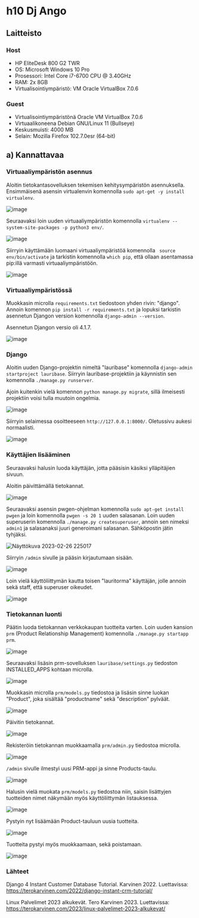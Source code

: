 # h10 Dj Ango

## Laitteisto  

### Host  

* HP EliteDesk 800 G2 TWR  
* OS: Microsoft Windows 10 Pro  
* Prosessori: Intel Core i7-6700 CPU @ 3.40GHz  
* RAM: 2x 8GB  
* Virtualisointiympäristö: VM Oracle VirtualBox 7.0.6  

### Guest
* Virtualisointiympäristönä Oracle VM VirtualBox 7.0.6  
* Virtuaalikoneena Debian GNU/Linux 11 (Bullseye)  
* Keskusmuisti: 4000 MB   
* Selain: Mozilla Firefox 102.7.0esr (64-bit)  

## a) Kannattavaa  

### Virtuaaliympäristön asennus  

Aloitin tietokantasovelluksen tekemisen kehitysympäristön asennuksella. Ensimmäisenä asensin virtualenvin komennolla ```sudo apt-get -y install virtualenv```.  

![image](https://user-images.githubusercontent.com/90974678/221434892-dbf08aeb-d6a3-4ae0-9578-bdadd386c6c7.png)  

Seuraavaksi loin uuden virtuaaliympäristön komennolla ```virtualenv --system-site-packages -p python3 env/```.  

![image](https://user-images.githubusercontent.com/90974678/221434973-c0641d5e-6455-4f2d-9985-fa486506b245.png)  

Siirryin käyttämään luomaani virtuaaliympäristöä komennolla ``` source env/bin/activate``` ja tarkistin komennolla ```which pip```, että ollaan asentamassa pip:illä varmasti virtuaaliympäristöön.  

![image](https://user-images.githubusercontent.com/90974678/221435082-b5a1ee30-9085-4157-a784-c23cf55d859d.png) 

### Virtuaaliympäristössä

Muokkasin microlla ```requirements.txt``` tiedostoon yhden rivin: "django". Annoin komennon ```pip install -r requirements.txt``` ja lopuksi tarkistin asennetun Djangon version komennolla ```django-admin --version```.  
  
Asennetun Djangon versio oli 4.1.7.    

![image](https://user-images.githubusercontent.com/90974678/221435438-fc14df75-615e-4ca7-8a51-5ae0815960dd.png)  

### Django  

Aloitin uuden Django-projektin nimeltä "lauribase" komennolla ```django-admin startproject lauribase```. Siirryin lauribase-projektiin ja käynnistin sen komennolla ```./manage.py runserver```.  
  
Ajoin kuitenkin vielä komennon ```python manage.py migrate```, sillä ilmeisesti projektiin voisi tulla muutoin ongelmia.  


![image](https://user-images.githubusercontent.com/90974678/221435782-29319159-459a-4ee2-9a53-58f617ccf8a0.png)

Siirryin selaimessa osoitteeseen ```http://127.0.0.1:8000/```. Oletussivu aukesi normaalisti. 

![image](https://user-images.githubusercontent.com/90974678/221436052-29168829-d8c7-4796-bc97-2894b532fec4.png)  


### Käyttäjien lisääminen  

Seuraavaksi halusin luoda käyttäjän, jotta pääsisin käsiksi ylläpitäjien sivuun.  

Aloitin päivittämällä tietokannat.  

![image](https://user-images.githubusercontent.com/90974678/221436299-f79e8df8-289b-4369-b5be-b2e9663143ad.png)  

Seuraavaksi asensin pwgen-ohjelman komennolla ```sudo apt-get install pwgen``` ja loin komennolla ```pwgen -s 20 1``` uuden salasanan. Loin uuden superuserin komennolla ```./manage.py createsuperuser```, annoin sen nimeksi ```admin1``` ja salasanaksi juuri generoimani salasanan. Sähköpostin jätin tyhjäksi.  


![Näyttökuva 2023-02-26 225017](https://user-images.githubusercontent.com/90974678/221436470-8a0a6b4f-c077-4b51-b3ee-0391a315b225.png)

Siirryin ```/admin``` sivulle ja pääsin kirjautumaan sisään.  

![image](https://user-images.githubusercontent.com/90974678/221436670-a1da4512-920c-4918-94fb-002ed3f379d4.png)

Loin vielä käyttöliittymän kautta toisen "lauritorma" käyttäjän, jolle annoin sekä staff, että superuser oikeudet.  

![image](https://user-images.githubusercontent.com/90974678/221436844-987213c5-ef76-4981-bc83-733676d6a739.png)


### Tietokannan luonti  

Päätin luoda tietokannan verkkokaupan tuotteita varten. Loin uuden kansion ```prm``` (Product Relationship Management) komennolla ```./manage.py startapp prm```.

![image](https://user-images.githubusercontent.com/90974678/221437040-bbee2edf-0b41-4e78-841c-03879a592ff4.png)

Seuraavaksi lisäsin prm-sovelluksen ```lauribase/settings.py``` tiedoston INSTALLED_APPS kohtaan microlla.  

![image](https://user-images.githubusercontent.com/90974678/221437030-5e50b3df-4765-49ca-9c44-0ef75c545b5f.png)  

Muokkasin microlla ```prm/models.py``` tiedostoa ja lisäsin sinne luokan "Product", joka sisältää "productname" sekä "description" pylväät.  

![image](https://user-images.githubusercontent.com/90974678/221437182-a9347b4a-0983-4706-8fce-49c92e71c7ac.png)  

Päivitin tietokannat.  

![image](https://user-images.githubusercontent.com/90974678/221437212-d9ef747b-e310-4166-a2b6-614e58ece689.png)  

Rekisteröin tietokannan muokkaamalla ```prm/admin.py``` tiedostoa microlla.  

![image](https://user-images.githubusercontent.com/90974678/221437380-2bcab27b-5b25-41ff-9a8c-6b0bdc0fb474.png)  

```/admin``` sivulle ilmestyi uusi PRM-appi ja sinne Products-taulu.  

![image](https://user-images.githubusercontent.com/90974678/221437409-d376a862-4d44-4658-8099-6f70ac30f725.png)  

Halusin vielä muokata ```prm/models.py``` tiedostoa niin, saisin lisättyjen tuotteiden nimet näkymään myös käyttöliittymän listauksessa. 

![image](https://user-images.githubusercontent.com/90974678/221437763-414f7428-5df6-4106-a8d6-d4aeafd407a6.png)  

Pystyin nyt lisäämään Product-tauluun uusia tuotteita.  

![image](https://user-images.githubusercontent.com/90974678/221437809-482bc2f8-705d-4ae8-9cde-9c6e27a3e8b0.png)  

Tuotteita pystyi myös muokkaamaan, sekä poistamaan.  

![image](https://user-images.githubusercontent.com/90974678/221437824-a3c94239-9b78-4036-ab6b-596ecc114bec.png)


### Lähteet

Django 4 Instant Customer Database Tutorial. Karvinen 2022. Luettavissa: https://terokarvinen.com/2022/django-instant-crm-tutorial/  

Linux Palvelimet 2023 alkukevät. Tero Karvinen 2023. Luettavissa: https://terokarvinen.com/2023/linux-palvelimet-2023-alkukevat/  

